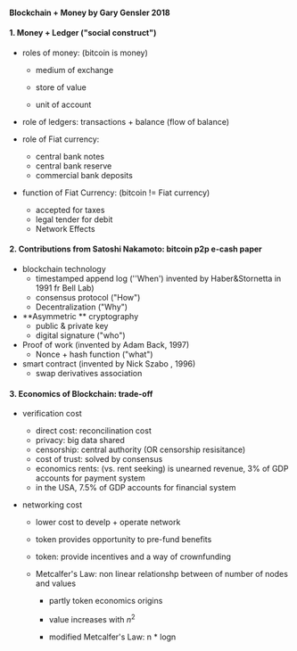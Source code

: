 #### Blockchain + Money by Gary Gensler 2018

#### 1. Money + Ledger ("social construct")

- roles of money: (bitcoin is money)

  - medium of exchange

  - store of value 
  - unit of account 

- role of ledgers: transactions + balance (flow of balance)

- role of Fiat currency: 

  - central bank notes
  - central bank reserve 
  - commercial bank deposits

- function of Fiat Currency: (bitcoin != Fiat currency)

  - accepted for taxes
  - legal tender for debit
  - Network Effects

#### 2. Contributions from Satoshi Nakamoto: bitcoin p2p e-cash paper

- blockchain technology 
  - timestamped append log (''When') invented by Haber&Stornetta in 1991 fr Bell Lab)
  - consensus protocol ("How")
  - Decentralization ("Why")
- **Asymmetric ** cryptography 
  - public & private key
  - digital signature ("who")
- Proof of work (invented by Adam Back, 1997)
  - Nonce + hash function ("what")
- smart contract (invented by Nick Szabo , 1996)
  - swap derivatives association

#### 3. Economics of Blockchain: trade-off

- verification cost

  - direct cost: reconcilination cost
  - privacy: big data shared
  - censorship: central authority (OR censorship resisitance)
  - cost of trust: solved by consensus
  - economics rents: (vs. rent seeking) is unearned revenue, 3% of GDP accounts for payment system
  - in the USA, 7.5% of GDP accounts for financial system

- networking cost

  - lower cost to develp + operate network

  - token provides opportunity to pre-fund benefits

  - token: provide incentives and a way of crownfunding

  - Metcalfer's Law: non linear relationshp between of number of nodes and values

    - partly token economics origins

    - value increases with $n^2$

    - modified Metcalfer's Law: n * logn

      

      

